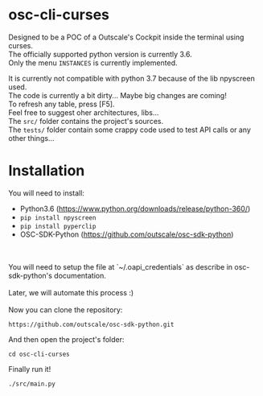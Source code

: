 # osc-cli-curses

Designed to be a POC of a Outscale's Cockpit inside the terminal using curses.<br/>The officially supported python version is currently 3.6.<br/> 
Only the menu `INSTANCES` is currently implemented.<br>

It is currently not compatible with python 3.7 because of the lib npyscreen used.<br/> The code is currently a bit dirty... Maybe big changes are coming!<br>To refresh any table, press [F5].<br>Feel free to suggest oher architectures, libs...<br/>The `src/` folder contains the project's sources.<br/>The ```tests/``` folder contain some crappy code used to test API calls or any other things...

# Installation

You will need to install:<br>
* Python3.6 (https://www.python.org/downloads/release/python-360/)<br>
* `pip install npyscreen`<br>
* `pip install pyperclip`<br>
* OSC-SDK-Python (https://github.com/outscale/osc-sdk-python)<br>
<br>
<br>
You will need to setup the file at
`~/.oapi_credentials`
as describe in osc-sdk-python's documentation.<br>
<br>Later, we will automate this process :)
<br><br>
Now you can clone the repository:
<br>

`https://github.com/outscale/osc-sdk-python.git`<br>

And then open the project's folder: <br>

`cd osc-cli-curses`<br>

Finally run it!<br>

`./src/main.py`
